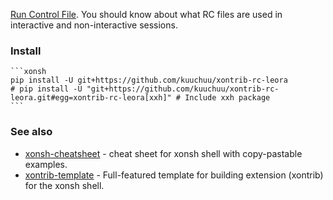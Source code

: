 [Run Control File](https://xon.sh/xonshrc.html). You should know about what RC files are used in interactive and non-interactive sessions.

### Install

    ```xonsh
    pip install -U git+https://github.com/kuuchuu/xontrib-rc-leora
    # pip install -U "git+https://github.com/kuuchuu/xontrib-rc-leora.git#egg=xontrib-rc-leora[xxh]" # Include xxh package 
    ```

### See also
* [xonsh-cheatsheet](https://github.com/anki-code/xonsh-cheatsheet/blob/main/README.md) - cheat sheet for xonsh shell with copy-pastable examples.
* [xontrib-template](https://github.com/xonsh/xontrib-template) - Full-featured template for building extension (xontrib) for the xonsh shell.
